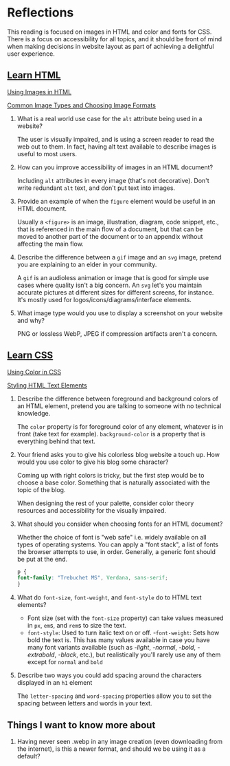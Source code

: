 # Reflections

This reading is focused on images in HTML and color and fonts for CSS. There is a focus on accessibility for all topics, and it should be front of mind when making decisions in website layout as part of achieving a delightful user experience.

## [Learn HTML](https://developer.mozilla.org/en-US/docs/Web/HTML)

[Using Images in HTML](https://developer.mozilla.org/en-US/docs/Learn/HTML/Multimedia_and_embedding/Images_in_HTML)

[Common Image Types and Choosing Image Formats](https://developer.mozilla.org/en-US/docs/Web/Media/Formats/Image_types)

1. What is a real world use case for the `alt` attribute being used in a website?

    The user is visually impaired, and is using a screen reader to read the web out to them. In fact, having alt text available to describe images is useful to most users.

2. How can you improve accessibility of images in an HTML document?

    Including `alt` attributes in every image (that's not decorative). Don't write redundant `alt` text, and don't put text into images.

3. Provide an example of when the `figure` element would be useful in an HTML document.

    Usually a `<figure>` is an image, illustration, diagram, code snippet, etc., that is referenced in the main flow of a document, but that can be moved to another part of the document or to an appendix without affecting the main flow.

4. Describe the difference between a `gif` image and an `svg` image, pretend you are explaining to an elder in your community.

    A `gif` is an audioless animation or image that is good for simple use cases where quality isn't a big concern. An `svg` let's you maintain accurate pictures at different sizes for different screens, for instance. It's mostly used for logos/icons/diagrams/interface elements.

5. What image type would you use to display a screenshot on your website and why?

    PNG or lossless WebP, JPEG if compression artifacts aren't a concern.

## [Learn CSS](https://developer.mozilla.org/en-US/docs/Learn/CSS)

[Using Color in CSS](https://developer.mozilla.org/en-US/docs/Web/CSS/CSS_Colors/Applying_color)

[Styling HTML Text Elements](https://developer.mozilla.org/en-US/docs/Learn/CSS/Styling_text/Fundamentals)

1. Describe the difference between foreground and background colors of an HTML element, pretend you are talking to someone with no technical knowledge.

    The `color` property is for foreground color of any element, whatever is in front (take text for example). `background-color` is a property that is everything behind that text.

2. Your friend asks you to give his colorless blog website a touch up. How would you use color to give his blog some character?

    Coming up with right colors is tricky, but the first step would be to choose a base color. Something that is naturally associated with the topic of the blog.

    When designing the rest of your palette, consider color theory resources and accessibility for the visually impaired.

3. What should you consider when choosing fonts for an HTML document?

    Whether the choice of font is "web safe" i.e. widely available on all types of operating systems. You can apply a "font stack", a list of fonts the browser attempts to use, in order. Generally, a generic font should be put at the end.

    ```CSS
    p {
    font-family: "Trebuchet MS", Verdana, sans-serif;
    }
    ```

4. What do `font-size`, `font-weight`, and `font-style` do to HTML text elements?

    - Font size (set with the `font-size` property) can take values measured in `px`, `em`s, and `rem`s to size the text.
    - `font-style`: Used to turn italic text on or off.
    -`font-weight`: Sets how bold the text is. This has many values available in case you have many font variants available (such as *-light*, *-normal*, *-bold*, *-extrabold*, *-black*, etc.), but realistically you'll rarely use any of them except for `normal` and `bold`

5. Describe two ways you could add spacing around the characters displayed in an `h1` element

    The `letter-spacing` and `word-spacing` properties allow you to set the spacing between letters and words in your text.

## Things I want to know more about

1. Having never seen .webp in any image creation (even downloading from the internet), is this a newer format, and should we be using it as a default?
